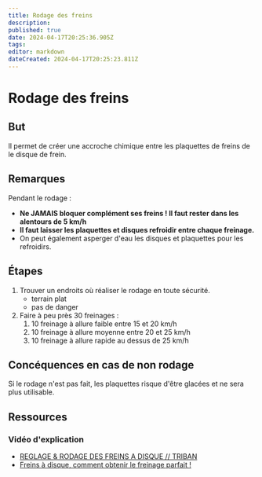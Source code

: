 ```yaml
---
title: Rodage des freins
description: 
published: true
date: 2024-04-17T20:25:36.905Z
tags: 
editor: markdown
dateCreated: 2024-04-17T20:25:23.811Z
---
```


# Rodage des freins

## But

Il permet de créer une accroche chimique entre les plaquettes de freins de le disque de frein.

## Remarques

Pendant le rodage :
- **Ne JAMAIS bloquer complément ses freins ! Il faut rester dans les alentours de 5 km/h**
- **Il faut laisser les plaquettes et disques refroidir entre chaque freinage.**
- On peut également asperger d'eau les disques et plaquettes pour les refroidirs.

## Étapes

1. Trouver un endroits où réaliser le rodage en toute sécurité.
	- terrain plat
    - pas de danger
1. Faire à peu près 30 freinages :
	1. 10 freinage à allure faible entre 15 et 20 km/h
	1. 10 freinage à allure moyenne entre 20 et 25 km/h
	1. 10 freinage à allure rapide au dessus de 25 km/h

## Concéquences en cas de non rodage

Si le rodage n'est pas fait, les plaquettes risque d'être glacées et ne sera plus utilisable.

## Ressources

### Vidéo d'explication

- [REGLAGE & RODAGE DES FREINS A DISQUE // TRIBAN](https://www.youtube.com/watch?v=v083h9qAGrw)
- [Freins à disque, comment obtenir le freinage parfait !](https://www.youtube.com/watch?v=dgCTTMSbfyw)
